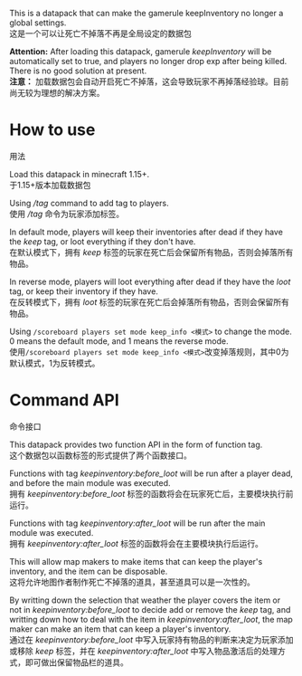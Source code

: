 This is a datapack that can make the gamerule keepInventory no longer a global settings.  
这是一个可以让死亡不掉落不再是全局设定的数据包

**Attention:** After loading this datapack, gamerule *keepInventory* will be automatically set to true, and players no longer drop exp after being killed. There is no good solution at present.  
**注意：** 加载数据包会自动开启死亡不掉落，这会导致玩家不再掉落经验球。目前尚无较为理想的解决方案。

# How to use
用法

Load this datapack in minecraft 1.15+.  
于1.15+版本加载数据包

Using */tag* command to add tag to players.  
使用 */tag* 命令为玩家添加标签。

In default mode, players will keep their inventories after dead if they have the *keep* tag, or loot everything if they don't have.  
在默认模式下，拥有 *keep* 标签的玩家在死亡后会保留所有物品，否则会掉落所有物品。

In reverse mode, players will loot everything after dead if they have the *loot* tag, or keep their inventory if they have.  
在反转模式下，拥有 *loot* 标签的玩家在死亡后会掉落所有物品，否则会保留所有物品。

Using `/scoreboard players set mode keep_info <模式>` to change the mode. 0 means the default mode, and 1 means the reverse mode.  
使用`/scoreboard players set mode keep_info <模式>`改变掉落规则，其中0为默认模式，1为反转模式。

# Command API
命令接口

This datapack provides two function API in the form of function tag.  
这个数据包以函数标签的形式提供了两个函数接口。

Functions with tag *keepinventory:before_loot* will be run after a player dead, and before the main module was executed.  
拥有 *keepinventory:before_loot* 标签的函数将会在玩家死亡后，主要模块执行前运行。

Functions with tag *keepinventory:after_loot* will be run after the main module was executed.  
拥有 *keepinventory:after_loot* 标签的函数将会在主要模块执行后运行。

This will allow map makers to make items that can keep the player's inventory, and the item can be disposable.  
这将允许地图作者制作死亡不掉落的道具，甚至道具可以是一次性的。

By writting down the selection that weather the player covers the item or not in *keepinventory:before_loot* to decide add or remove the *keep* tag, and writting down how to deal with the item in *keepinventory:after_loot*, the map maker can make an item that can keep a player's inventory.  
通过在 *keepinventory:before_loot* 中写入玩家持有物品的判断来决定为玩家添加或移除 *keep* 标签，并在 *keepinventory:after_loot* 中写入物品激活后的处理方式，即可做出保留物品栏的道具。